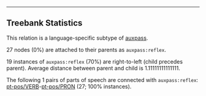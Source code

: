 

--------------------------------------------------------------------------------

## Treebank Statistics

This relation is a language-specific subtype of [auxpass]().

27 nodes (0%) are attached to their parents as `auxpass:reflex`.

19 instances of `auxpass:reflex` (70%) are right-to-left (child precedes parent).
Average distance between parent and child is 1.11111111111111.

The following 1 pairs of parts of speech are connected with `auxpass:reflex`: [pt-pos/VERB]()-[pt-pos/PRON]() (27; 100% instances).

